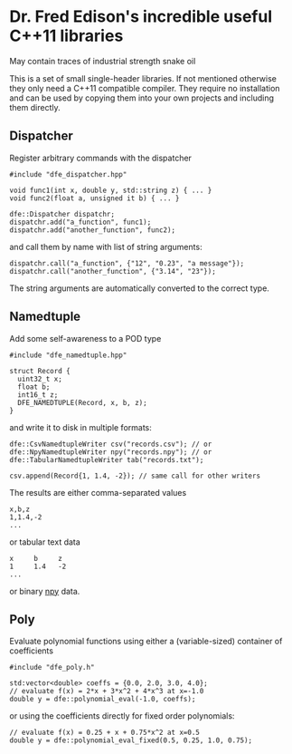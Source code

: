 Dr. Fred Edison's incredible useful C++11 libraries
===================================================
May contain traces of industrial strength snake oil

This is a set of small single-header libraries. If not mentioned
otherwise they only need a C++11 compatible compiler. They require no
installation and can be used by copying them into your own projects and
including them directly.

Dispatcher
----------

Register arbitrary commands with the dispatcher

    #include "dfe_dispatcher.hpp"

    void func1(int x, double y, std::string z) { ... }
    void func2(float a, unsigned it b) { ... }

    dfe::Dispatcher dispatchr;
    dispatchr.add("a_function", func1);
    dispatchr.add("another_function", func2);

and call them by name with list of string arguments:

    dispatchr.call("a_function", {"12", "0.23", "a message"});
    dispatchr.call("another_function", {"3.14", "23"});

The string arguments are automatically converted to the correct type.

Namedtuple
----------

Add some self-awareness to a POD type

    #include "dfe_namedtuple.hpp"

    struct Record {
      uint32_t x;
      float b;
      int16_t z;
      DFE_NAMEDTUPLE(Record, x, b, z);
    }

and write it to disk in multiple formats:

    dfe::CsvNamedtupleWriter csv("records.csv"); // or
    dfe::NpyNamedtupleWriter npy("records.npy"); // or
    dfe::TabularNamedtupleWriter tab("records.txt");

    csv.append(Record{1, 1.4, -2}); // same call for other writers

The results are either comma-separated values

    x,b,z
    1,1.4,-2
    ...

or tabular text data

    x     b     z
    1     1.4   -2
    ...

or binary [npy](https://docs.scipy.org/doc/numpy/neps/npy-format.html) data.

Poly
----

Evaluate polynomial functions using either a (variable-sized) container
of coefficients

    #include "dfe_poly.h"

    std:vector<double> coeffs = {0.0, 2.0, 3.0, 4.0};
    // evaluate f(x) = 2*x + 3*x^2 + 4*x^3 at x=-1.0
    double y = dfe::polynomial_eval(-1.0, coeffs);

or using the coefficients directly for fixed order polynomials:

    // evaluate f(x) = 0.25 + x + 0.75*x^2 at x=0.5
    double y = dfe::polynomial_eval_fixed(0.5, 0.25, 1.0, 0.75);
